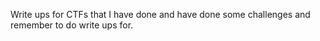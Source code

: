 Write ups for CTFs that I have done and have done some challenges and remember to do write ups for.
